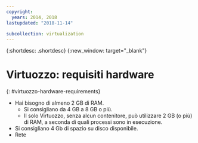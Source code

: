 ```yaml
---
copyright:
  years: 2014, 2018
lastupdated: "2018-11-14"

subcollection: virtualization
---
```

{:shortdesc: .shortdesc}
{:new_window: target="_blank"}

# Virtuozzo: requisiti hardware
{: #virtuozzo-hardware-requirements}

* Hai bisogno di almeno 2 GB di RAM.
  * Si consigliano da 4 GB a 8 GB o più.
  * Il solo Virtuozzo, senza alcun contenitore, può utilizzare 2 GB (o più) di RAM, a seconda di quali processi sono in esecuzione.
* Si consigliano 4 Gb di spazio su disco disponibile.
* Rete
